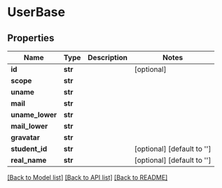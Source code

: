 # UserBase

## Properties
Name | Type | Description | Notes
------------ | ------------- | ------------- | -------------
**id** | **str** |  | [optional] 
**scope** | **str** |  | 
**uname** | **str** |  | 
**mail** | **str** |  | 
**uname_lower** | **str** |  | 
**mail_lower** | **str** |  | 
**gravatar** | **str** |  | 
**student_id** | **str** |  | [optional] [default to '']
**real_name** | **str** |  | [optional] [default to '']

[[Back to Model list]](../README.md#documentation-for-models) [[Back to API list]](../README.md#documentation-for-api-endpoints) [[Back to README]](../README.md)


